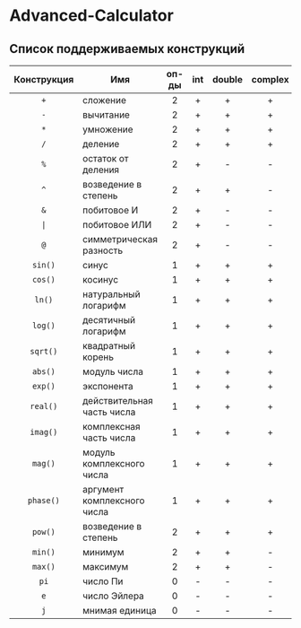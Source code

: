 # Advanced-Calculator

## Список поддерживаемых конструкций

|  Конструкция  | Имя                         | оп-ды | int | double | complex |
|:-------------:|-----------------------------|:-----:|:---:|:------:|:-------:|
|      `+`      | сложение                    |   2   |  +  |    +   |    +    |
|      `-`      | вычитание                   |   2   |  +  |    +   |    +    |
|      `*`      | умножение                   |   2   |  +  |    +   |    +    |
|      `/`      | деление                     |   2   |  +  |    +   |    +    |
|      `%`      | остаток от деления          |   2   |  +  |    -   |    -    |
|      `^`      | возведение в степень        |   2   |  +  |    +   |    -    |
|      `&`      | побитовое И                 |   2   |  +  |    -   |    -    |
|      `\|`     | побитовое ИЛИ               |   2   |  +  |    -   |    -    |
|      `@`      | симметрическая разность     |   2   |  +  |    -   |    -    |
|    `sin()`    | синус                       |   1   |  +  |    +   |    +    |
|    `cos()`    | косинус                     |   1   |  +  |    +   |    +    |
|     `ln()`    | натуральный логарифм        |   1   |  +  |    +   |    +    |
|    `log()`    | десятичный логарифм         |   1   |  +  |    +   |    +    |
|    `sqrt()`   | квадратный корень           |   1   |  +  |    +   |    +    |
|    `abs()`    | модуль числа                |   1   |  +  |    +   |    +    |
|    `exp()`    | экспонента                  |   1   |  +  |    +   |    +    |
|    `real()`   | действительная часть числа  |   1   |  +  |    +   |    +    |
|    `imag()`   | комплексная часть числа     |   1   |  +  |    +   |    +    |
|    `mag()`    | модуль комплексного числа   |   1   |  +  |    +   |    +    |
|   `phase()`   | аргумент комплексного числа |   1   |  +  |    +   |    +    |
|    `pow()`    | возведение в степень        |   2   |  +  |    +   |    +    |
|    `min()`    | минимум                     |   2   |  +  |    +   |    -    |
|    `max()`    | максимум                    |   2   |  +  |    +   |    -    |
|      `pi`     | число Пи                    |   0   |  -  |    -   |    -    |
|      `e`      | число Эйлера                |   0   |  -  |    -   |    -    |
|      `j`      | мнимая единица              |   0   |  -  |    -   |    -    |

